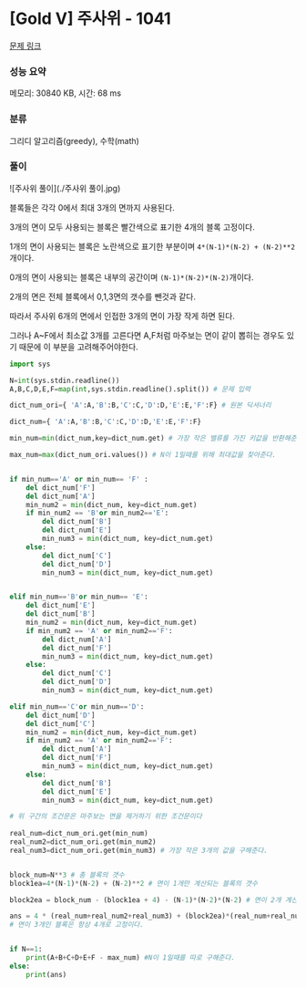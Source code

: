 # [Gold V] 주사위 - 1041 

[문제 링크](https://www.acmicpc.net/problem/1041) 

### 성능 요약

메모리: 30840 KB, 시간: 68 ms

### 분류

그리디 알고리즘(greedy), 수학(math)



### 풀이





![주사위 풀이](./주사위 풀이.jpg)



블록들은 각각 0에서 최대 3개의 면까지 사용된다.

3개의 면이 모두 사용되는 블록은 빨간색으로 표기한 4개의 블록 고정이다.

1개의 면이 사용되는 블록은 노란색으로 표기한 부분이며 `4*(N-1)*(N-2) + (N-2)**2` 개이다.

0개의 면이 사용되는 블록은 내부의 공간이며 `(N-1)*(N-2)*(N-2)`개이다.

2개의 면은 전체 블록에서 0,1,3면의 갯수를 뺀것과 같다.

따라서 주사위 6개의 면에서 인접한 3개의 면이 가장 작게 하면 된다.

그러나 A~F에서 최소값 3개를 고른다면 A,F처럼 마주보는 면이 같이 뽑히는 경우도 있기 때문에 이 부분을 고려해주어야한다.



```python
import sys

N=int(sys.stdin.readline())
A,B,C,D,E,F=map(int,sys.stdin.readline().split()) # 문제 입력

dict_num_ori={ 'A':A,'B':B,'C':C,'D':D,'E':E,'F':F} # 원본 딕셔너리

dict_num={ 'A':A,'B':B,'C':C,'D':D,'E':E,'F':F}

min_num=min(dict_num,key=dict_num.get) # 가장 작은 밸류를 가진 키값을 반환해준다.

max_num=max(dict_num_ori.values()) # N이 1일때를 위해 최대값을 찾아준다.


if min_num=='A' or min_num== 'F' :
    del dict_num['F']
    del dict_num['A']
    min_num2 = min(dict_num, key=dict_num.get)
    if min_num2 == 'B'or min_num2=='E':
        del dict_num['B']
        del dict_num['E']
        min_num3 = min(dict_num, key=dict_num.get)
    else:
        del dict_num['C']
        del dict_num['D']
        min_num3 = min(dict_num, key=dict_num.get)


elif min_num=='B'or min_num== 'E':
    del dict_num['E']
    del dict_num['B']
    min_num2 = min(dict_num, key=dict_num.get)
    if min_num2 == 'A' or min_num2=='F':
        del dict_num['A']
        del dict_num['F']
        min_num3 = min(dict_num, key=dict_num.get)
    else:
        del dict_num['C']
        del dict_num['D']
        min_num3 = min(dict_num, key=dict_num.get)

elif min_num=='C'or min_num=='D':
    del dict_num['D']
    del dict_num['C']
    min_num2 = min(dict_num, key=dict_num.get)
    if min_num2 == 'A' or min_num2=='F':
        del dict_num['A']
        del dict_num['F']
        min_num3 = min(dict_num, key=dict_num.get)
    else:
        del dict_num['B']
        del dict_num['E']
        min_num3 = min(dict_num, key=dict_num.get)

# 위 구간의 조건문은 마주보는 면을 제거하기 위한 조건문이다
        
real_num=dict_num_ori.get(min_num)
real_num2=dict_num_ori.get(min_num2)
real_num3=dict_num_ori.get(min_num3) # 가장 작은 3개의 값을 구해준다.


block_num=N**3 # 총 블록의 갯수
block1ea=4*(N-1)*(N-2) + (N-2)**2 # 면이 1개만 계산되는 블록의 갯수

block2ea = block_num - (block1ea + 4) - (N-1)*(N-2)*(N-2) # 면이 2개 계산되는 블록의 갯수

ans = 4 * (real_num+real_num2+real_num3) + (block2ea)*(real_num+real_num2) + (block1ea * real_num)
# 면이 3개인 블록은 항상 4개로 고정이다.


if N==1:
    print(A+B+C+D+E+F - max_num) #N이 1일때를 따로 구해준다.
else:
    print(ans)
```

